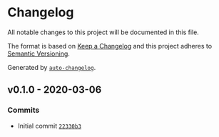 # Changelog

All notable changes to this project will be documented in this file.

The format is based on [Keep a Changelog](https://keepachangelog.com/en/1.0.0/)
and this project adheres to [Semantic Versioning](https://semver.org/spec/v2.0.0.html).

Generated by [`auto-changelog`](https://github.com/CookPete/auto-changelog).

## v0.1.0 - 2020-03-06

### Commits

- Initial commit [`22330b3`](https://github.com/martinholden-skillsoft/merge-localization-labels/commit/22330b328218b5449ebe8074a9e6ef45db668106)
